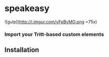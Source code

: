 

# speakeasy 

![gulp](http://i.imgur.com/yFeBvMO.png =75x)


### Import your Tritt-based custom elements

## Installation

